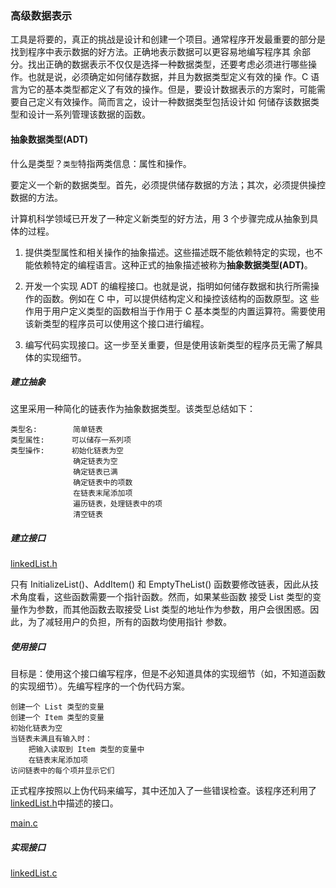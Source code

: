 ### 高级数据表示

工具是将要的，真正的挑战是设计和创建一个项目。通常程序开发最重要的部分是找到程序中表示数据的好方法。正确地表示数据可以更容易地编写程序其
余部分。找出正确的数据表示不仅仅是选择一种数据类型，还要考虑必须进行哪些操作。也就是说，必须确定如何储存数据，并且为数据类型定义有效的操
作。C 语言为它的基本类型都定义了有效的操作。但是，要设计数据表示的方案时，可能需要自己定义有效操作。简而言之，设计一种数据类型包括设计如
何储存该数据类型和设计一系列管理该数据的函数。

#### 抽象数据类型(ADT)

什么是类型？`类型`特指两类信息：属性和操作。

要定义一个新的数据类型。首先，必须提供储存数据的方法；其次，必须提供操控数据的方法。

计算机科学领域已开发了一种定义新类型的好方法，用 3 个步骤完成从抽象到具体的过程。

1. 提供类型属性和相关操作的抽象描述。这些描述既不能依赖特定的实现，也不能依赖特定的编程语言。这种正式的抽象描述被称为**抽象数据类型(ADT)**。

2. 开发一个实现 ADT 的编程接口。也就是说，指明如何储存数据和执行所需操作的函数。例如在 C 中，可以提供结构定义和操控该结构的函数原型。这
些作用于用户定义类型的函数相当于作用于 C 基本类型的内置运算符。需要使用该新类型的程序员可以使用这个接口进行编程。

3. 编写代码实现接口。这一步至关重要，但是使用该新类型的程序员无需了解具体的实现细节。

##### 建立抽象

这里采用一种简化的链表作为抽象数据类型。该类型总结如下：

```
类型名:        简单链表
类型属性:      可以储存一系列项
类型操作:      初始化链表为空
              确定链表为空
              确定链表已满
              确定链表中的项数
              在链表末尾添加项
              遍历链表，处理链表中的项
              清空链表
```

##### 建立接口

[linkedList.h](LinkedList/linkedList.h)

只有 InitializeList()、AddItem() 和 EmptyTheList() 函数要修改链表，因此从技术角度看，这些函数需要一个指针函数。然而，如果某些函数
接受 List 类型的变量作为参数，而其他函数去取接受 List 类型的地址作为参数，用户会很困惑。因此，为了减轻用户的负担，所有的函数均使用指针
参数。

##### 使用接口

目标是：使用这个接口编写程序，但是不必知道具体的实现细节（如，不知道函数的实现细节）。先编写程序的一个伪代码方案。

```
创建一个 List 类型的变量
创建一个 Item 类型的变量
初始化链表为空
当链表未满且有输入时：
    把输入读取到 Item 类型的变量中
    在链表末尾添加项
访问链表中的每个项并显示它们
```

正式程序按照以上伪代码来编写，其中还加入了一些错误检查。该程序还利用了[linkedList.h](LinkedList/linkedList.h)中描述的接口。

[main.c](LinkedList/main.c)

##### 实现接口

[linkedList.c](LinkedList/linkedList.c)
